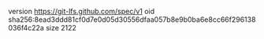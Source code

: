 version https://git-lfs.github.com/spec/v1
oid sha256:8ead3ddd81cf0d7e0d05d30556dfaa057b8e9b0ba6e8cc66f296138036f4c22a
size 2122
